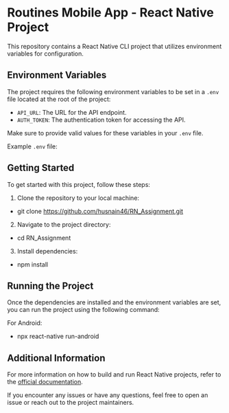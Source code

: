 # Routines Mobile App - React Native Project

This repository contains a React Native CLI project that utilizes environment variables for configuration.

## Environment Variables

The project requires the following environment variables to be set in a `.env` file located at the root of the project:

-  `API_URL`: The URL for the API endpoint.
-  `AUTH_TOKEN`: The authentication token for accessing the API.

Make sure to provide valid values for these variables in your `.env` file.

Example `.env` file:

## Getting Started

To get started with this project, follow these steps:

1. Clone the repository to your local machine:

-  git clone https://github.com/husnain46/RN_Assignment.git

2. Navigate to the project directory:

-  cd RN_Assignment

3. Install dependencies:

-  npm install

## Running the Project

Once the dependencies are installed and the environment variables are set, you can run the project using the following command:

For Android:

-  npx react-native run-android

## Additional Information

For more information on how to build and run React Native projects, refer to the [official documentation](https://reactnative.dev/docs/environment-setup).

If you encounter any issues or have any questions, feel free to open an issue or reach out to the project maintainers.
